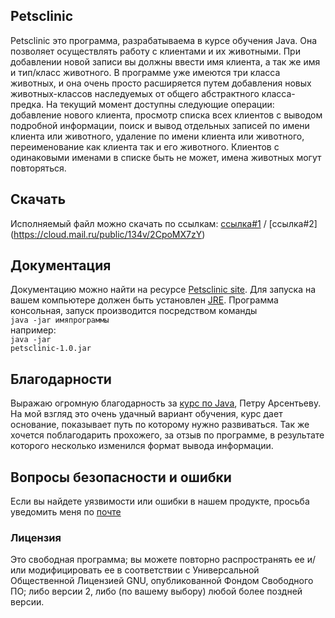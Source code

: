## Petsclinic 

Petsclinic это программа, разрабатываема в курсе обучения Java. Она позволяет осуществлять работу с клиентами и их животными. При добавлении новой записи вы должны ввести имя клиента, а так же имя и тип/класс животного. В программе уже имеются три класса животных, и она очень просто расширяется путем добавления новых животных-классов наследуемых от общего абстрактного класса-предка. На текущий момент доступны следующие операции: добавление нового клиента, просмотр списка всех клиентов с выводом подробной информации, поиск и вывод отдельных записей по имени клиента или животного, удаление по имени клиента или животного, переименование как клиента так и его животного. Клиентов с одинаковыми именами в списке быть не может, имена животных могут повторяться.

## Скачать

Исполняемый файл можно скачать по ссылкам: [ссылка#1](http://petsclinic.site40.net/download/petsclinic-1.0.jar) / [ссылка#2] (https://cloud.mail.ru/public/134v/2CpoMX7zY)

## Документация

Документацию можно найти на ресурсе [Petsclinic site](http://petsclinic.site40.net/docs/docs.html). Для запуска на вашем компьютере должен быть установлен [JRE](http://www.oracle.com/technetwork/java/javase/downloads/jre8-downloads-2133155.html).
Программа консольная, запуск производится посредством команды<br>
<code>java -jar имяпрограммы </code><br>
например:<br>
<code>java -jar petsclinic-1.0.jar</code><br>


## Благодарности

Выражаю огромную благодарность за [курс по Java](https://www.youtube.com/channel/UCLUYG3J5lYXs9gwz98aXIsQ), Петру Арсентьеву. На мой взгляд это очень удачный вариант обучения, курс дает основание, показывает путь по которому нужно развиваться.
Так же хочется поблагодарить прохожего, за отзыв по программе, в результате которого несколько изменился формат вывода информации.

## Вопросы безопасности и ошибки

Если вы найдете уязвимости или ошибки в нашем продукте, просьба уведомить меня по [почте](petsclinic_site40_net@mail.ru) 

### Лицензия

Это свободная программа; вы можете повторно распространять ее и/или модифицировать ее в соответствии с Универсальной Общественной Лицензией GNU, опубликованной Фондом Свободного ПО; либо версии 2, либо (по вашему выбору) любой более поздней версии.
